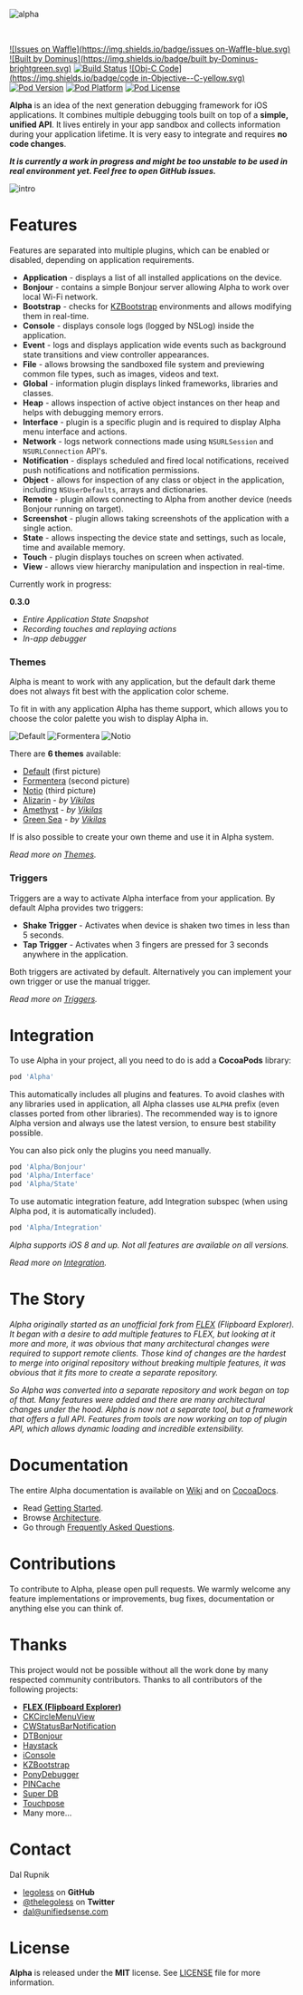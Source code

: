 ![alpha](https://raw.githubusercontent.com/Legoless/Alpha/master/Resources/Logo.png "Alpha Logo")

&nbsp;

[![Issues on Waffle](https://img.shields.io/badge/issues on-Waffle-blue.svg)](http://waffle.io/legoless/alpha)
[![Built by Dominus](https://img.shields.io/badge/built by-Dominus-brightgreen.svg)](http://github.com/legoless/Dominus)
[![Build Status](https://travis-ci.org/Legoless/Alpha.svg)](https://travis-ci.org/legoless/Alpha)
[![Obj-C Code](https://img.shields.io/badge/code in-Objective--C-yellow.svg)](http://github.com/legoless/Alpha)
[![Pod Version](http://img.shields.io/cocoapods/v/Alpha.svg?style=flat)](http://cocoadocs.org/docsets/Alpha/)
[![Pod Platform](http://img.shields.io/cocoapods/p/Alpha.svg?style=flat)](http://cocoadocs.org/docsets/Alpha/)
[![Pod License](http://img.shields.io/cocoapods/l/Alpha.svg?style=flat)](http://opensource.org/licenses/MIT)


**Alpha** is an idea of the next generation debugging framework for iOS applications. It combines multiple debugging tools built on top of a **simple, unified API**. It lives entirely in your app sandbox and collects information during your application lifetime. It is very easy to integrate and requires **no code changes**.

***It is currently a work in progress and might be too unstable to be used in real environment yet. Feel free to open GitHub issues.***

![intro](https://raw.githubusercontent.com/Legoless/Alpha/master/Resources/Intro.gif "Alpha Intro")

# Features

Features are separated into multiple plugins, which can be enabled or disabled, depending on application requirements.

- **Application** - displays a list of all installed applications on the device.
- **Bonjour** - contains a simple Bonjour server allowing Alpha to work over local Wi-Fi network.
- **Bootstrap** - checks for [KZBootstrap](https://github.com/krzysztofzablocki/KZBootstrap) environments and allows modifying them in real-time.
- **Console** - displays console logs (logged by NSLog) inside the application.
- **Event** - logs and displays application wide events such as background state transitions and view controller appearances.
- **File** - allows browsing the sandboxed file system and previewing common file types, such as images, videos and text.
- **Global** - information plugin displays linked frameworks, libraries and classes.
- **Heap** - allows inspection of active object instances on ther heap and helps with debugging memory errors.
- **Interface** - plugin is a specific plugin and is required to display Alpha menu interface and actions.
- **Network** - logs network connections made using `NSURLSession` and `NSURLConnection` API's.
- **Notification** - displays scheduled and fired local notifications, received push notifications and notification permissions.
- **Object** - allows for inspection of any class or object in the application, including `NSUserDefaults`, arrays and dictionaries.
- **Remote** - plugin allows connecting to Alpha from another device (needs Bonjour running on target).
- **Screenshot** - plugin allows taking screenshots of the application with a single action.
- **State** - allows inspecting the device state and settings, such as locale, time and available memory.
- **Touch** - plugin displays touches on screen when activated.
- **View** - allows view hierarchy manipulation and inspection in real-time.

Currently work in progress:

**0.3.0**
- *Entire Application State Snapshot*
- *Recording touches and replaying actions*
- *In-app debugger*

### Themes

Alpha is meant to work with any application, but the default dark theme does not always fit best with the application color scheme.

To fit in with any application Alpha has theme support, which allows you to choose the color palette you wish to display Alpha in.

![Default](https://raw.githubusercontent.com/Legoless/Alpha/master/Resources/Default_Theme.png "Default Theme")
![Formentera](https://raw.githubusercontent.com/Legoless/Alpha/master/Resources/Formentera_Theme.png "Formentera Theme")
![Notio](https://raw.githubusercontent.com/Legoless/Alpha/master/Resources/Notio_Theme.png "Notio Theme")

There are **6 themes** available:
- [Default](https://raw.githubusercontent.com/Legoless/Alpha/master/Resources/Default_Theme.png) (first picture)
- [Formentera](https://raw.githubusercontent.com/Legoless/Alpha/master/Resources/Formentera_Theme.png) (second picture)
- [Notio](https://raw.githubusercontent.com/Legoless/Alpha/master/Resources/Notio_Theme.png) (third picture)
- [Alizarin](https://raw.githubusercontent.com/Legoless/Alpha/master/Resources/Alizarin_Theme.png) - *by [Vikilas](http://vikilas.com)*
- [Amethyst](https://raw.githubusercontent.com/Legoless/Alpha/master/Resources/Amethyst_Theme.png) - *by [Vikilas](http://vikilas.com)*
- [Green Sea](https://raw.githubusercontent.com/Legoless/Alpha/master/Resources/GreenSea_Theme.png) - *by [Vikilas](http://vikilas.com)*

If is also possible to create your own theme and use it in Alpha system.

*Read more on [Themes](https://github.com/Legoless/Alpha/wiki/Themes).*

### Triggers

Triggers are a way to activate Alpha interface from your application. By default Alpha provides two triggers:

- **Shake Trigger** - Activates when device is shaken two times in less than 5 seconds.
- **Tap Trigger** - Activates when 3 fingers are pressed for 3 seconds anywhere in the application.

Both triggers are activated by default. Alternatively you can implement your own trigger or use the manual trigger.

*Read more on [Triggers](https://github.com/Legoless/Alpha/wiki/Triggers).*

# Integration

To use Alpha in your project, all you need to do is add a **CocoaPods** library:

```ruby
pod 'Alpha'
```
This automatically includes all plugins and features. To avoid clashes with any libraries used in application, all Alpha classes use `ALPHA` prefix (even classes ported from other libraries). The recommended way is to ignore Alpha version and always use the latest version, to ensure best stability possible.

You can also pick only the plugins you need manually.

```ruby
pod 'Alpha/Bonjour'
pod 'Alpha/Interface'
pod 'Alpha/State'
```

To use automatic integration feature, add Integration subspec (when using Alpha pod, it is automatically included).

```ruby
pod 'Alpha/Integration'
```

*Alpha supports iOS 8 and up. Not all features are available on all versions.*

*Read more on [Integration](https://github.com/Legoless/Alpha/wiki/Integration).*

# The Story

*Alpha originally started as an unofficial fork from [FLEX](https://github.com/Flipboard/FLEX) (Flipboard Explorer). It began with a desire to add multiple features to FLEX, but looking at it more and more, it was obvious that many architectural changes were required to support remote clients. Those kind of changes are the hardest to merge into original repository without breaking multiple features, it was obvious that it fits more to create a separate repository.*

*So Alpha was converted into a separate repository and work began on top of that. Many features were added and there are many architectural changes under the hood. Alpha is now not a separate tool, but a framework that offers a full API. Features from tools are now working on top of plugin API, which allows dynamic loading and incredible extensibility.*

# Documentation

The entire Alpha documentation is available on [Wiki](https://github.com/Legoless/Alpha/wiki) and on [CocoaDocs](http://cocoadocs.org/docsets/Alpha).

- Read [Getting Started](https://github.com/Legoless/Alpha/wiki/Getting-Started).
- Browse [Architecture](https://github.com/Legoless/Alpha/wiki/Architecture).
- Go through [Frequently Asked Questions](https://github.com/Legoless/Alpha/wiki/Frequently-Asked-Questions).

# Contributions

To contribute to Alpha, please open pull requests. We warmly welcome any feature implementations or improvements, bug fixes, documentation or anything else you can think of.

# Thanks

This project would not be possible without all the work done by many respected community contributors.
Thanks to all contributors of the following projects:

- [**FLEX (Flipboard Explorer)**](https://github.com/Flipboard/FLEX)
- [CKCircleMenuView](https://github.com/JaNd3r/CKCircleMenuView)
- [CWStatusBarNotification](https://github.com/cezarywojcik/CWStatusBarNotification)
- [DTBonjour](https://github.com/Cocoanetics/DTBonjour)
- [Haystack](https://github.com/legoless/Haystack)
- [iConsole](https://github.com/nicklockwood/iConsole)
- [KZBootstrap](https://github.com/krzysztofzablocki/KZBootstrap)
- [PonyDebugger](https://github.com/square/PonyDebugger)
- [PINCache](https://github.com/pinterest/PINCache)
- [Super DB](https://github.com/Shopify/superdb)
- [Touchpose](https://github.com/toddreed/Touchpose)
- Many more...

Contact
======

Dal Rupnik

- [legoless](https://github.com/legoless) on **GitHub**
- [@thelegoless](https://twitter.com/thelegoless) on **Twitter**
- [dal@unifiedsense.com](mailto:dal@unifiedsense.com)

License
======

**Alpha** is released under the **MIT** license. See [LICENSE](https://github.com/Legoless/Alpha/blob/master/LICENSE) file for more information.
